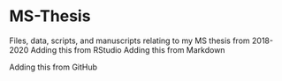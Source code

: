 # MS-Thesis
Files, data, scripts, and manuscripts relating to my MS thesis from 2018-2020
Adding this from RStudio
Adding this from Markdown

Adding this from GitHub
